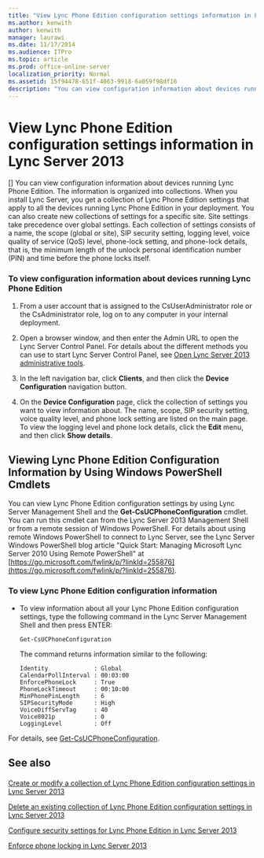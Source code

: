 ```yaml
---
title: "View Lync Phone Edition configuration settings information in Lync Server 2013"
ms.author: kenwith
author: kenwith
manager: laurawi
ms.date: 11/17/2014
ms.audience: ITPro
ms.topic: article
ms.prod: office-online-server
localization_priority: Normal
ms.assetid: 15f94478-651f-4063-9918-6a059f98df16
description: "You can view configuration information about devices running Lync Phone Edition. The information is organized into collections. When you install Lync Server, you get a collection of Lync Phone Edition settings that apply to all the devices running Lync Phone Edition in your deployment. You can also create new collections of settings for a specific site. Site settings take precedence over global settings. Each collection of settings consists of a name, the scope (global or site), SIP security setting, logging level, voice quality of service (QoS) level, phone-lock setting, and phone-lock details, that is, the minimum length of the unlock personal identification number (PIN) and time before the phone locks itself."
---
```


# View Lync Phone Edition configuration settings information in Lync Server 2013
[]
You can view configuration information about devices running Lync Phone Edition. The information is organized into collections. When you install Lync Server, you get a collection of Lync Phone Edition settings that apply to all the devices running Lync Phone Edition in your deployment. You can also create new collections of settings for a specific site. Site settings take precedence over global settings. Each collection of settings consists of a name, the scope (global or site), SIP security setting, logging level, voice quality of service (QoS) level, phone-lock setting, and phone-lock details, that is, the minimum length of the unlock personal identification number (PIN) and time before the phone locks itself.
  
### To view configuration information about devices running Lync Phone Edition

1. From a user account that is assigned to the CsUserAdministrator role or the CsAdministrator role, log on to any computer in your internal deployment.
    
2. Open a browser window, and then enter the Admin URL to open the Lync Server Control Panel. For details about the different methods you can use to start Lync Server Control Panel, see [Open Lync Server 2013 administrative tools](open-lync-server-administrative-tools.md).
    
3. In the left navigation bar, click **Clients**, and then click the **Device Configuration** navigation button. 
    
4. On the **Device Configuration** page, click the collection of settings you want to view information about. The name, scope, SIP security setting, voice quality level, and phone lock setting are listed on the main page. To view the logging level and phone lock details, click the **Edit** menu, and then click **Show details**.
    
## Viewing Lync Phone Edition Configuration Information by Using Windows PowerShell Cmdlets

You can view Lync Phone Edition configuration settings by using Lync Server Management Shell and the **Get-CsUCPhoneConfiguration** cmdlet. You can run this cmdlet can from the Lync Server 2013 Management Shell or from a remote session of Windows PowerShell. For details about using remote Windows PowerShell to connect to Lync Server, see the Lync Server Windows PowerShell blog article "Quick Start: Managing Microsoft Lync Server 2010 Using Remote PowerShell" at [https://go.microsoft.com/fwlink/p/?linkId=255876](https://go.microsoft.com/fwlink/p/?linkId=255876).
  
### To view Lync Phone Edition configuration information

- To view information about all your Lync Phone Edition configuration settings, type the following command in the Lync Server Management Shell and then press ENTER:
    
  ```
  Get-CsUCPhoneConfiguration
  ```

    The command returns information similar to the following:
    
  ```
  Identity             : Global
  CalendarPollInterval : 00:03:00
  EnforcePhoneLock     : True
  PhoneLockTimeout     : 00:10:00
  MinPhonePinLength    : 6
  SIPSecurityMode      : High
  VoiceDiffServTag     : 40
  Voice8021p           : 0
  LoggingLevel         : Off
  ```

For details, see [Get-CsUCPhoneConfiguration](get-csucphoneconfiguration.md).
  
## See also

#### 

[Create or modify a collection of Lync Phone Edition configuration settings in Lync Server 2013](create-or-modify-a-collection-of-lync-phone-edition-configuration-settings.md)
  
[Delete an existing collection of Lync Phone Edition configuration settings in Lync Server 2013](delete-an-existing-collection-of-lync-phone-edition-configuration-settings.md)
  
[Configure security settings for Lync Phone Edition in Lync Server 2013](configure-security-settings-for-lync-phone-edition.md)
  
[Enforce phone locking in Lync Server 2013](enforce-phone-locking.md)

